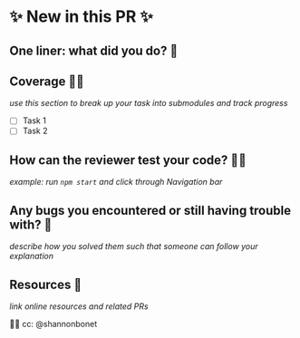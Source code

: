 # ✨ New in this PR ✨

## One liner: what did you do? 🚨 

## Coverage 🙆‍♀️
_use this section to break up your task into submodules and track progress_ 
 - [ ] Task 1 
 - [ ] Task 2 

## How can the reviewer test your code? 👩‍💻
_example: run `npm start` and click through Navigation bar_ 

## Any bugs you encountered or still having trouble with? 🐛
_describe how you solved them such that someone can follow your explanation_ 


## Resources 📔
_link online resources and related PRs_ 


🧜‍♀️ cc: @shannonbonet
